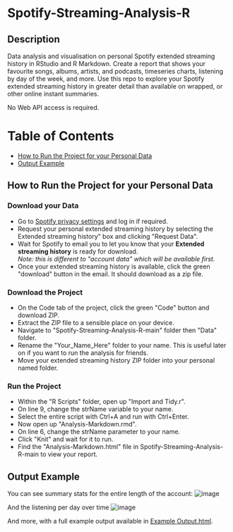 # Spotify-Streaming-Analysis-R

## Description
 Data analysis and visualisation on personal Spotify extended streaming history in RStudio and R Markdown. Create a report that shows your favourite songs, albums, artists, and podcasts, timeseries charts, listening by day of the week, and more. Use this repo to explore your Spotify extended streaming history in greater detail than available on wrapped, or other online instant summaries.
 
 No Web API access is required.

 # Table of Contents
 
- [How to Run the Project for your Personal Data](#how-to-run-the-project-for-your-personal-data)
- [Output Example](#output-example)
  
## How to Run the Project for your Personal Data

### Download your Data
- Go to [Spotify privacy settings](https://www.spotify.com/uk/account/privacy/) and log in if required.
- Request your personal extended streaming history by selecting the Extended streaming history" box and clicking "Request Data".
- Wait for Spotify to email you to let you know that your **Extended streaming history** is ready for download.\
*Note: this is different to "account data" which will be available first.*
- Once your extended streaming history is available, click the green "download" button in the email. It should download as a zip file.

### Download the Project
- On the Code tab of the project, click the green "Code" button and download ZIP.
- Extract the ZIP file to a sensible place on your device.
- Navigate to "Spotify-Streaming-Analysis-R-main" folder then "Data" folder.
- Rename the "Your_Name_Here" folder to your name. This is useful later on if you want to run the analysis for friends.
- Move your extended streaming history ZIP folder into your personal named folder.

### Run the Project
- Within the "R Scripts" folder, open up "Import and Tidy.r".
- On line 9, change the strName variable to your name.
- Select the entire script with Ctrl+A and run with Ctrl+Enter.
- Now open up "Analysis-Markdown.rmd".
- On line 6, change the strName parameter to your name.
- Click "Knit" and wait for it to run. 
- Find the "Analysis-Markdown.html" file in Spotify-Streaming-Analysis-R-main to view your report.

## Output Example
You can see summary stats for the entire length of the account:
![image](https://github.com/tomhook2/Spotify-Streaming-Analysis-R/assets/119594235/d92bab0f-222f-4068-b6f3-a6cdebf52470)

And the listening per day over time
![image](https://github.com/tomhook2/Spotify-Streaming-Analysis-R/assets/119594235/6850c5e9-ccfa-411e-8030-8f27a90893dd)

And more, with a full example output available in [Example Output.html](https://github.com/tomhook2/Spotify-Streaming-Analysis-R/blob/main/Example%20Output.html).

 
